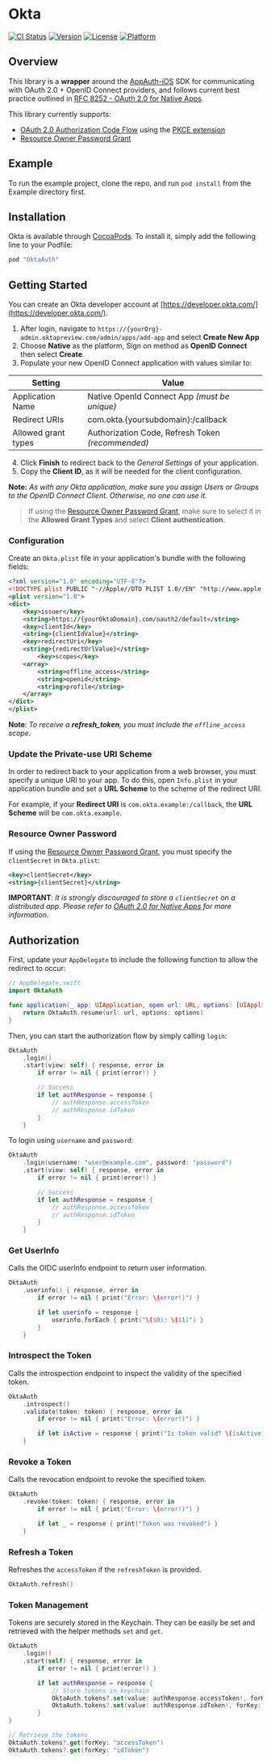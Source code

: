 # Okta

[![CI Status](http://img.shields.io/travis/okta/okta-sdk-appauth-ios.svg?style=flat)](https://travis-ci.org/okta/okta-sdk-appauth-ios)
[![Version](https://img.shields.io/cocoapods/v/OktaAuth.svg?style=flat)](http://cocoapods.org/pods/OktaAuth)
[![License](https://img.shields.io/cocoapods/l/OktaAuth.svg?style=flat)](http://cocoapods.org/pods/OktaAuth)
[![Platform](https://img.shields.io/cocoapods/p/OktaAuth.svg?style=flat)](http://cocoapods.org/pods/OktaAuth)

## Overview
This library is a **wrapper** around the [AppAuth-iOS](https://github.com/openid/AppAuth-iOS) SDK for communicating with OAuth 2.0 + OpenID Connect providers, and follows current best practice outlined in [RFC 8252 - OAuth 2.0 for Native Apps](https://tools.ietf.org/html/rfc8252).

This library currently supports:
  - [OAuth 2.0 Authorization Code Flow](https://tools.ietf.org/html/rfc6749#section-4.1) using the [PKCE extension](https://tools.ietf.org/html/rfc7636)
  - [Resource Owner Password Grant](https://tools.ietf.org/html/rfc6749#section-1.3.3)

## Example
To run the example project, clone the repo, and run `pod install` from the Example directory first.

## Installation
Okta is available through [CocoaPods](http://cocoapods.org). To install
it, simply add the following line to your Podfile:

```ruby
pod "OktaAuth"
```

## Getting Started
You can create an Okta developer account at [https://developer.okta.com/](https://developer.okta.com/). 

  1. After login, navigate to `https://{yourOrg}-admin.oktapreview.com/admin/apps/add-app` and select **Create New App**
  1. Choose **Native** as the platform, Sign on method as **OpenID Connect** then select **Create**.
  1. Populate your new OpenID Connect application with values similar to:

| Setting                       | Value                                                                             |
| -------------------- | --------------------------------------------------- |
| Application Name     | Native OpenId Connect App *(must be unique)* |
| Redirect URIs            | com.okta.{yoursubdomain}:/callback|
| Allowed grant types | Authorization Code, Refresh Token *(recommended)* |

4. Click **Finish** to redirect back to the *General Settings* of your application.
5. Copy the **Client ID**, as it will be needed for the client configuration.

**Note:** *As with any Okta application, make sure you assign Users or Groups to the OpenID Connect Client. Otherwise, no one can use it.*

> If using the [Resource Owner Password Grant](https://tools.ietf.org/html/rfc6749#section-1.3.3), make sure to select it in the **Allowed Grant Types** and select **Client authentication**.


### Configuration
Create an `Okta.plist` file in your application's bundle with the following fields:
```xml
<?xml version="1.0" encoding="UTF-8"?>
<!DOCTYPE plist PUBLIC "-//Apple//DTD PLIST 1.0//EN" "http://www.apple.com/DTDs/PropertyList-1.0.dtd">
<plist version="1.0">
<dict>
	<key>issuer</key>
	<string>https://{yourOktaDomain}.com/oauth2/default</string>
	<key>clientId</key>
	<string>{clientIdValue}</string>
	<key>redirectUri</key>
	<string>{redirectUrlValue}</string>
        <key>scopes</key>
	<array>
		<string>offline_access</string>
		<string>openid</string>
		<string>profile</string>
	</array>
</dict>
</plist>
```
**Note**: *To receive a **refresh_token**, you must include the `offline_access` scope.*

### Update the Private-use URI Scheme
In order to redirect back to your application from a web browser, you must specify a unique URI to your app. To do this, open `Info.plist` in your application bundle and set a **URL Scheme** to the scheme of the redirect URI.

For example, if your **Redirect URI** is `com.okta.example:/callback`, the **URL Scheme** will be `com.okta.example`.

### Resource Owner Password
If using the [Resource Owner Password Grant](https://tools.ietf.org/html/rfc6749#section-1.3.3), you must specify the `clientSecret` in `Okta.plist`:

```xml
<key>clientSecret</key>
<string>{clientSecret}</string>
```

**IMPORTANT**: *It is strongly discouraged to store a `clientSecret` on a distributed app. Please refer to [OAuth 2.0 for Native Apps](https://tools.ietf.org/html/draft-ietf-oauth-native-apps-12#section-8.5) for more information.*

## Authorization
First, update your `AppDelegate` to include the following function to allow the redirect to occur:

```swift
// AppDelegate.swift
import OktaAuth

func application(_ app: UIApplication, open url: URL, options: [UIApplicationOpenURLOptionsKey : Any]) -> Bool {
    return OktaAuth.resume(url: url, options: options)
}
```


Then, you can start the authorization flow by simply calling `login`:

```swift
OktaAuth
    .login()
    .start(view: self) { response, error in
        if error != nil { print(error!) }

        // Success
        if let authResponse = response {
            // authResponse.accessToken
            // authResponse.idToken
        }
    }
```

To login using `username` and `password`:
```swift
OktaAuth
    .login(username: "user@example.com", password: "password")
    .start(view: self) { response, error in
        if error != nil { print(error!) }

        // Success
        if let authResponse = response {
            // authResponse.accessToken
            // authResponse.idToken
        }
    }
```

### Get UserInfo
Calls the OIDC userInfo endpoint to return user information.

```swift
OktaAuth
    .userinfo() { response, error in
        if error != nil { print("Error: \(error!)") }

        if let userinfo = response {
            userinfo.forEach { print("\($0): \($1)") }
        }
    }
```

### Introspect the Token
Calls the introspection endpoint to inspect the validity of the specified token.

```swift
OktaAuth
    .introspect()
    .validate(token: token) { response, error in
        if error != nil { print("Error: \(error!)") }

        if let isActive = response { print("Is token valid? \(isActive)") }
    }
```

### Revoke a Token
Calls the revocation endpoint to revoke the specified token.

```swift
OktaAuth
    .revoke(token: token) { response, error in
        if error != nil { print("Error: \(error!)") }

        if let _ = response { print("Token was revoked") }
    }
```

### Refresh a Token
Refreshes the `accessToken` if the `refreshToken` is provided.

```swift
OktaAuth.refresh()
```

### Token Management
Tokens are securely stored in the Keychain. They can be easily be set and retrieved with the helper methods `set` and `get`.

```swift
OktaAuth
    .login()
    .start(self) { response, error in
        if error != nil { print(error!) }

        if let authResponse = response {
            // Store tokens in keychain
            OktaAuth.tokens?.set(value: authResponse.accessToken!, forKey: "accessToken")
            OktaAuth.tokens?.set(value: authResponse.idToken!, forKey: "idToken")
        }
}

// Retrieve the tokens
OktaAuth.tokens?.get(forKey: "accessToken")
OktaAuth.tokens?.get(forKey: "idToken")
```
